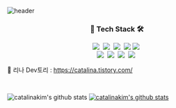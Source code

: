 ![header](https://capsule-render.vercel.app/api?type=Waving&color=auto&height=100&section=header&text=GyeongHyeon%20Kim&fontSize=25)

<h3 align="center">🔨 Tech Stack 🛠</h3>
<p align="center">
  <img src="https://img.shields.io/badge/Java-007396?style=for-the-badge&logo=Java&logoColor=white"/></a>&nbsp 
  <img src="https://img.shields.io/badge/Spring-6DB33F?style=for-the-badge&logo=Spring&logoColor=white"/>&nbsp
  <img src="https://img.shields.io/badge/SpringBoot-6DB33F?style=for-the-badge&logo=Spring Boot&logoColor=white"/></a>&nbsp 
  <img src="https://img.shields.io/badge/JPA-004027?style=for-the-badge&logo=Hibernate&logoColor=white">
  <img src="https://img.shields.io/badge/aws-333664?style=for-the-badge&logo=amazon-aws&logoColor=white"/></a>&nbsp 
  <br>
  <img src="https://img.shields.io/badge/mysql-4479A1?style=for-the-badge&logo=mysql&logoColor=white">&nbsp
  <img src="https://img.shields.io/badge/mongoDB-47A248?style=for-the-badge&logo=MongoDB&logoColor=white">&nbsp
  <img src="https://img.shields.io/badge/Python-3776AB?style=for-the-badge&logo=Python&logoColor=white"/></a>&nbsp 
  <img src="https://img.shields.io/badge/Flask-0B2C4A?style=for-the-badge&logo=Flask&logoColor=white"/></a>&nbsp 
  <br>
</p>

:notebook: 리나 Dev토리 : <https://catalina.tistory.com/>

<br>

![catalinakim's github stats](https://github-readme-stats.vercel.app/api?username=catalinakim&show_icons=true&theme=cobalt&hide=stars,issues)
[![catalinakim's github stats](https://github-readme-stats.vercel.app/api/top-langs/?username=catalinakim&show_icons=true&hide_border=true&title_color=004386&icon_color=004386&layout=compact&hide=scss)](https://github.com/catalinakim)
